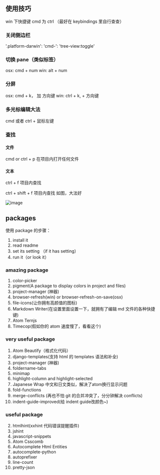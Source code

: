 ## 使用技巧
win 下快捷键 cmd 为 ctrl （最好在 keybindings 里自行查查）

### 关闭侧边栏
'.platform-darwin':
  'cmd-\': 'tree-view:toggle'

### 切换 pane（类似标签）
osx: cmd + num
win: alt + num

### 分屏

osx: cmd + k， 加 方向键
win: ctrl + k, + 方向键

### 多光标编辑大法
cmd 或者 ctrl + 鼠标左键

### 查找

#### 文件
cmd or ctrl + p 在项目内打开任何文件

#### 文本
ctrl + f 项目内查找

ctrl + shift + f 项目内查找
如图，大法好

![image](https://cloud.githubusercontent.com/assets/8455579/9791443/abf90bbc-580d-11e5-8759-dcb7d9efb58c.png)


## packages
使用 package 的步骤：
1. install it
2. read readme
3. set its setting （if it has setting）
4. run it（or look it）

### amazing package
1. color-picker
2. pigment(A package to display colors in project and files)
3. project-manager (神器)
4. browser-refresh(win) or browser-refresh-on-save(osx)
5. file-icons(让你拥有高颜值的图标)
6. Markdown Writer(在设置里面设置一下，就拥有了编辑 md 文件的各种快捷键)
7. Atom Ternjs
8. Timecop(假如你的 atom 速度慢了，看看这个)

### very useful package
1. Atom Beautify（格式化代码）
2. django-templates(支持 html 的 templates 语法和补全)
3. project-manager (神器)
4. foldername-tabs
5. minimap
6. highlight-column and highlight-selected
7. Japanese Wrap 中文和日文类似，解决了atom换行显示问题
8. fold-functions
7. merge-conflicts (再也不怕 git 的合并冲突了，分分钟解决 conflicts)
8. indent-guide-improved(给 indent guide改颜色~)


### useful package
2. htmlhint(xxhint 代码错误提醒插件)
3. jshint
4. javascript-snippets
5. Atom Csscomb
6. Autocomplete Html Entities
7. autocomplete-python
8. autoprefixer
9. line-count
10. pretty-json
